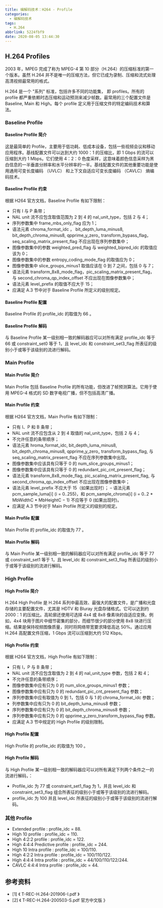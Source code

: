 ```yaml
---
title: 编解码技术：H264 - Profile
categories:
  - 编解码技术
tags:
  - H.264
abbrlink: 5224fbf9
date: 2020-08-05 13:44:30
---
```

## H.264 Profiles

2003 年，MPEG 完成了称为 MPEG-4 第 10 部分（H.264）的压缩标准的第一个版本。虽然 H.264 并不是唯一的压缩方法，但它已成为录制、压缩和流式处理高清视频最常用的格式。

H.264 是一个 "系列" 标准，包括许多不同的功能集， 即 profiles。所有的 profile 都严重依赖时态压缩和运动预测来减少帧数。最常用的三个配置文件是 Baseline, Main 和 High。每个 profile 定义用于压缩文件的特定编码技术和算法。

<!-- more -->

### Baseline Profile

#### Baseline Profile 简介

这是最简单的 Profile，主要用于低功耗、低成本设备，包括一些视频会议和移动应用程序。基线配置文件可以达到大约 1000：1 的压缩比，即 1 Gbps 的流可以压缩到大约 1 Mbps。它们使用 4：2：0 色度采样，这意味着颜色信息采样为黑白信息的一半垂直分辨率和水平分辨率的一半。基线配置文件的其他重要功能是使用通用可变长度编码 （UVLC） 和上下文自适应可变长度编码 （CAVLC） 熵编码技术。

#### Baseline Profile 约束

根据 H264 官方文档，Baseline Profile 有如下限制：

- 只有 I 与 P 条带；
- NAL unit 流不应包含取值范围为 2 到 4 的 nal_unit_type，包括 2 与 4；
- 序列参数集中 frame_mbs_only_flag 应为 1；
- 语法元素 chroma_format_idc ， bit_depth_luma_minus8, bit_depth_chroma_minus8, qpprime_y_zero_
transform_bypass_flag，seq_scaling_matrix_present_flag 不应出现在序列参数集中；
- 图像参数集中的参数 weighted_pred_flag 与 weighted_bipred_idc 的取值应该为 0；
- 图像参数集中的参数 entropy_coding_mode_flag 的取值应为 0；
- 图像参数集中 slice_groups_minus1 取值应该在 0 到 7 之间，包括 0 与 7；
- 语法元素 transform_8x8_mode_flag，pic_scaling_matrix_present_flag，与 second_chroma_qp_index_offset
不应出现在图像参数集中；
- 语法元素 level_prefix 的取值不应大于 15；
- 应满足 A.3 节中对于 Baseline Profile 所定义的级别规定。

#### Baseline Profile 配置

Baseline Profile 的 profile_idc 的取值为 66 。

#### Baseline Profile 解码

与 Baseline Profile 某一级别相一致的解码器应可以对所有满足 profile_idc 等于 66 或 constraint_set0 等于 1，且 level_idc 和 constraint_set3_flag 所表征的级别小于或等于该级别的流进行解码。

### Main Profile

#### Main Profile 简介

Main Profile 包括 Baseline Profile 的所有功能，但改进了帧预测算法。它用于使用 MPEG-4 格式的 SD 数字电视广播，但不包括高清广播。

#### Main Profile 约束

根据 H264 官方文档，Main Profile 有如下限制：

- 只有 I、P 和 B 条带；
- NAL unit 流不应包含从 2 到 4 取值的 nal_unit_type，包括 2 与 4；
- 不允许任意的条带顺序；
- 语法元素 hroma_format_idc, bit_depth_luma_minus8, bit_depth_chroma_minus8, qpprime_y_zero_
transform_bypass_flag, 与 seq_scaling_matrix_present_flag 不应在序列参数集中出现。
- 图像参数集中应该具有只等于 0 的 num_slice_groups_minus1；
- 图像参数集中应该具有只等于 0 的 redundant_pic_cnt_present_flag；
- 语法元素 transform_8x8_mode_flag, pic_scaling_matrix_present_flag, 与 second_chroma_qp_index_offset 不应出现在图像参数集中；
- 语法元素 level_prefix 不应大于 15（如果出现时）；
– 语法元素 pcm_sample_luma[i] (i = 0..255)，和 pcm_sample_chroma[i] (i = 0..2 * MbWidthC * MbHeightC − 1) 不应等于 0 (如果出现时)。
- 应满足 A.3 节中对于 Main Profile 所定义的级别的规定。

#### Main Profile 配置

Main Profile 的 profile_idc 的取值为 77 。

#### Main Profile 解码

与 Main Profile 某一级别相一致的解码器应可以对所有满足 profile_idc 等于 77 或 constraint_set1 等于 1，且 level_idc 和 constraint_set3_flag 所表征的级别小于或等于该级别的流进行解码。

### High Profile

#### High Profile 简介

H.264 High Profile 是 H.264 系列中最高效、最强大的配置文件，是广播和光盘存储的主要配置文件，尤其是 HDTV 和 Bluray 光盘存储格式。它可以达到约 2000：1 的压缩比。高轮廓还使用可选择 4x4 或 8x8 像素块的自适应变换。例如，4x4 块用于图片中细节密集的部分，而细节很少的部分使用 8x8 块进行压缩。结果是保持视频图像质量，同时将网络带宽要求降低高达 50%。通过应用 H.264 高配置文件压缩，1 Gbps 流可以压缩到大约 512 Kbps。

#### High Profile 约束

根据 H264 官方文档，High Profile 有如下限制：

- 只有 I，P 与 B 条带；
- NAL unit 流不应包含取值为 2 到 4 的 nal_unit_type 参数，包括 2 和 4；
- 不允许任意的条带顺序；
- 图像参数集中应有只为 0 的 num_slice_groups_minus1 参数；
- 图像参数集中应有只为 0 的 redundant_pic_cnt_present_flag 参数；
- 序列参数集中应有取值为 0 到 1，包括 0 与 1 的 chroma_format_idc 参数；
- 列参数集中应有只为 0 的 bit_depth_luma_minus8 参数；
- 序列参数集中应有只为 0 的 bit_depth_chroma_minus8 参数；
- 序列参数集中应有只为 0 的 qpprime_y_zero_transform_bypass_flag 参数。
- 应满足 A.3 节中规定的 High Profile 的级别限制。

#### High Profile 配置

High Profile 的 profile_idc 的取值为 100 。

#### High Profile 解码

与 High Profile 某一级别相一致的解码器应可以对所有满足下列两个条件之一的流进行解码，：

- Profile_idc 为 77 或 constraint_set1_flag 为 1，并且 level_idc 和 constraint_set3_flag 组合所表征的级别小于或等于该级别的流进行解码。
- profile_idc 为 100 并且 level_idc 所表征的级别小于或等于该级别的流进行解码。

### 其他 Profile

- Extended profile : profile_idc = 88.
- High 10 profile : profile_idc = 110.
- High 4:2:2 profile : profile_idc = 122.
- High 4:4:4 Predictive profile : profile_idc = 244.
- High 10 Intra profile : profile_idc = 100/110.
- High 4:2:2 Intra profile : profile_idc = 100/110/122.
- High 4:4:4 Intra profile : profile_idc = 44/100/110/122/244.
- CAVLC 4:4:4 Intra profile : profile_idc = 44.

## 参考资料

* [1] 《 T-REC-H.264-201906-I.pdf 》
* [2] 《 T-REC-H.264-200503-S.pdf 官方中文版 》
